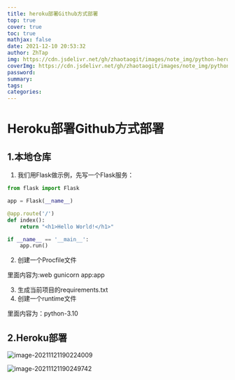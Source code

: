 ```yaml
---
title: heroku部署Github方式部署
top: true
cover: true
toc: true
mathjax: false
date: 2021-12-10 20:53:32
author: ZhTap
img: https://cdn.jsdelivr.net/gh/zhaotaogit/images/note_img/python-heroku-github.jpg
coverImg: https://cdn.jsdelivr.net/gh/zhaotaogit/images/note_img/python-heroku-github.jpg
password:
summary:
tags:
categories:
---
```


# Heroku部署Github方式部署

## 1.本地仓库

1. 我们用Flask做示例，先写一个Flask服务：

```python
from flask import Flask

app = Flask(__name__)

@app.route('/')
def index():
    return "<h1>Hello World!</h1>"

if __name__ == '__main__':
    app.run()
```

2. 创建一个Procfile文件

里面内容为:web gunicorn app:app

3. 生成当前项目的requirements.txt
4. 创建一个runtime文件

里面内容为：python-3.10

## 2.Heroku部署

![image-20211121190224009](https://cdn.jsdelivr.net/gh/zhaotaogit/images/Blog_img/image-20211121190224009.png)

![image-20211121190249742](https://cdn.jsdelivr.net/gh/zhaotaogit/images/Blog_img/image-20211121190249742.png)

